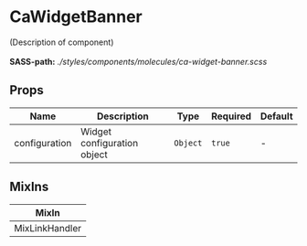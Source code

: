 # CaWidgetBanner

(Description of component)<br><br> **SASS-path:** _./styles/components/molecules/ca-widget-banner.scss_

## Props

<!-- @vuese:CaWidgetBanner:props:start -->
|Name|Description|Type|Required|Default|
|---|---|---|---|---|
|configuration|Widget configuration object|`Object`|`true`|-|

<!-- @vuese:CaWidgetBanner:props:end -->


## MixIns

<!-- @vuese:CaWidgetBanner:mixIns:start -->
|MixIn|
|---|
|MixLinkHandler|

<!-- @vuese:CaWidgetBanner:mixIns:end -->



